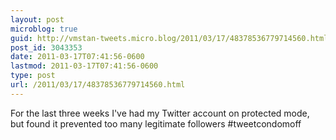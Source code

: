 ```yaml
---
layout: post
microblog: true
guid: http://vmstan-tweets.micro.blog/2011/03/17/48378536779714560.html
post_id: 3043353
date: 2011-03-17T07:41:56-0600
lastmod: 2011-03-17T07:41:56-0600
type: post
url: /2011/03/17/48378536779714560.html
---
```

For the last three weeks I've had my Twitter account on protected mode, but found it prevented too many legitimate followers #tweetcondomoff
